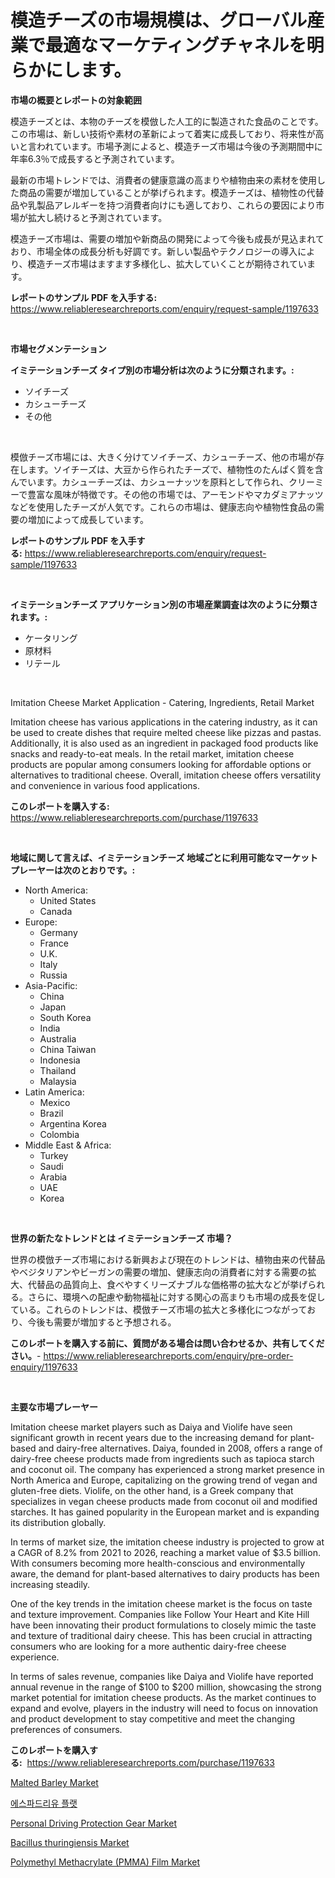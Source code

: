 <p><h1>模造チーズの市場規模は、グローバル産業で最適なマーケティングチャネルを明らかにします。</h1></p><p><strong>市場の概要とレポートの対象範囲</strong></p>
<p><p>模造チーズとは、本物のチーズを模倣した人工的に製造された食品のことです。この市場は、新しい技術や素材の革新によって着実に成長しており、将来性が高いと言われています。市場予測によると、模造チーズ市場は今後の予測期間中に年率6.3％で成長すると予測されています。</p><p>最新の市場トレンドでは、消費者の健康意識の高まりや植物由来の素材を使用した商品の需要が増加していることが挙げられます。模造チーズは、植物性の代替品や乳製品アレルギーを持つ消費者向けにも適しており、これらの要因により市場が拡大し続けると予測されています。</p><p>模造チーズ市場は、需要の増加や新商品の開発によって今後も成長が見込まれており、市場全体の成長分析も好調です。新しい製品やテクノロジーの導入により、模造チーズ市場はますます多様化し、拡大していくことが期待されています。</p></p>
<p><strong>レポートのサンプル PDF を入手する:</strong> <a href="https://www.reliableresearchreports.com/enquiry/request-sample/1197633">https://www.reliableresearchreports.com/enquiry/request-sample/1197633</a></p>
<p>&nbsp;</p>
<p><strong>市場セグメンテーション</strong></p>
<p><strong>イミテーションチーズ タイプ別の市場分析は次のように分類されます。:</strong></p>
<p><ul><li>ソイチーズ</li><li>カシューチーズ</li><li>その他</li></ul></p>
<p>&nbsp;</p>
<p><p>模倣チーズ市場には、大きく分けてソイチーズ、カシューチーズ、他の市場が存在します。ソイチーズは、大豆から作られたチーズで、植物性のたんぱく質を含んでいます。カシューチーズは、カシューナッツを原料として作られ、クリーミーで豊富な風味が特徴です。その他の市場では、アーモンドやマカダミアナッツなどを使用したチーズが人気です。これらの市場は、健康志向や植物性食品の需要の増加によって成長しています。</p></p>
<p><strong>レポートのサンプル PDF を入手する:</strong>&nbsp;<a href="https://www.reliableresearchreports.com/enquiry/request-sample/1197633">https://www.reliableresearchreports.com/enquiry/request-sample/1197633</a></p>
<p>&nbsp;</p>
<p><strong> イミテーションチーズ アプリケーション別の市場産業調査は次のように分類されます。:</strong></p>
<p><ul><li>ケータリング</li><li>原材料</li><li>リテール</li></ul></p>
<p>&nbsp;</p>
<p><p>Imitation Cheese Market Application - Catering, Ingredients, Retail Market</p><p>Imitation cheese has various applications in the catering industry, as it can be used to create dishes that require melted cheese like pizzas and pastas. Additionally, it is also used as an ingredient in packaged food products like snacks and ready-to-eat meals. In the retail market, imitation cheese products are popular among consumers looking for affordable options or alternatives to traditional cheese. Overall, imitation cheese offers versatility and convenience in various food applications.</p></p>
<p><strong>このレポートを購入する:</strong>&nbsp; <a href="https://www.reliableresearchreports.com/purchase/1197633">https://www.reliableresearchreports.com/purchase/1197633</a></p>
<p>&nbsp;</p>
<p><strong>地域に関して言えば、イミテーションチーズ 地域ごとに利用可能なマーケットプレーヤーは次のとおりです。:</strong></p>
<p><ul>
    <li>
        North America:
        <ul>
            <li>United States</li>
            <li>Canada</li>
        </ul>
    </li>
    <li>
        Europe:
        <ul>
            <li>Germany</li>
            <li>France</li>
            <li>U.K.</li>
            <li>Italy</li>
            <li>Russia</li>
        </ul>
    </li>
    <li>
        Asia-Pacific:
        <ul>
            <li>China</li>
            <li>Japan</li>
            <li>South Korea</li>
            <li>India</li>
            <li>Australia</li>
            <li>China Taiwan</li>
            <li>Indonesia</li>
            <li>Thailand</li>
            <li>Malaysia</li>
        </ul>
    </li>
    <li>
        Latin America:
        <ul>
            <li>Mexico</li>
            <li>Brazil</li>
            <li>Argentina Korea</li>
            <li>Colombia</li>
        </ul>
    </li>
    <li>
        Middle East & Africa:
        <ul>
            <li>Turkey</li>
            <li>Saudi</li>
            <li>Arabia</li>
            <li>UAE</li>
            <li>Korea</li>
        </ul>
    </li>
    </ul></p>
<p>&nbsp;</p>
<p><strong>世界の新たなトレンドとは イミテーションチーズ 市場？</strong></p>
<p><p>世界の模倣チーズ市場における新興および現在のトレンドは、植物由来の代替品やベジタリアンやビーガンの需要の増加、健康志向の消費者に対する需要の拡大、代替品の品質向上、食べやすくリーズナブルな価格帯の拡大などが挙げられる。さらに、環境への配慮や動物福祉に対する関心の高まりも市場の成長を促している。これらのトレンドは、模倣チーズ市場の拡大と多様化につながっており、今後も需要が増加すると予想される。</p></p>
<p><strong>このレポートを購入する前に、質問がある場合は問い合わせるか、共有してください。</strong>- <a href="https://www.reliableresearchreports.com/enquiry/pre-order-enquiry/1197633">https://www.reliableresearchreports.com/enquiry/pre-order-enquiry/1197633</a></p>
<p>&nbsp;</p>
<p><strong>主要な市場プレーヤー</strong></p>
<p><p>Imitation cheese market players such as Daiya and Violife have seen significant growth in recent years due to the increasing demand for plant-based and dairy-free alternatives. Daiya, founded in 2008, offers a range of dairy-free cheese products made from ingredients such as tapioca starch and coconut oil. The company has experienced a strong market presence in North America and Europe, capitalizing on the growing trend of vegan and gluten-free diets. Violife, on the other hand, is a Greek company that specializes in vegan cheese products made from coconut oil and modified starches. It has gained popularity in the European market and is expanding its distribution globally.</p><p>In terms of market size, the imitation cheese industry is projected to grow at a CAGR of 8.2% from 2021 to 2026, reaching a market value of $3.5 billion. With consumers becoming more health-conscious and environmentally aware, the demand for plant-based alternatives to dairy products has been increasing steadily.</p><p>One of the key trends in the imitation cheese market is the focus on taste and texture improvement. Companies like Follow Your Heart and Kite Hill have been innovating their product formulations to closely mimic the taste and texture of traditional dairy cheese. This has been crucial in attracting consumers who are looking for a more authentic dairy-free cheese experience.</p><p>In terms of sales revenue, companies like Daiya and Violife have reported annual revenue in the range of $100 to $200 million, showcasing the strong market potential for imitation cheese products. As the market continues to expand and evolve, players in the industry will need to focus on innovation and product development to stay competitive and meet the changing preferences of consumers.</p></p>
<p><strong>このレポートを購入する:</strong>&nbsp;&nbsp;<a href="https://www.reliableresearchreports.com/purchase/1197633">https://www.reliableresearchreports.com/purchase/1197633</a></p>
<p><p><a href="https://github.com/sofayahoo2023/Market-Research-Report-List-3/blob/main/malted-barley-market.md">Malted Barley Market</a></p><p><a href="https://github.com/vss5505pa7z1p/Market-Research-Report-List-1/blob/main/7761737187305.md">에스파드리유 플랫</a></p><p><a href="https://view.publitas.com/reportprime-1/personal-driving-protection-gear-market-research-report-reveals-the-latest-trends-and-opportunities-of-this-market-for-period-from-2024-2031/">Personal Driving Protection Gear Market</a></p><p><a href="https://github.com/moyahfrancoestellec51j635wcx/Market-Research-Report-List-1/blob/main/bacillus-thuringiensis-market.md">Bacillus thuringiensis Market</a></p><p><a href="https://issuu.com/reportprime-2/docs/polymethyl-methacrylate-pmma-film-market-size-2030">Polymethyl Methacrylate (PMMA) Film Market</a></p></p>